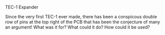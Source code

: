 TEC-1 Expander

Since the very first TEC-1 ever made, there has been a conspicous double row of pins at the top right of the PCB that has been the conjecture of many an argument! What was it for? What could it do? How could it be used?
